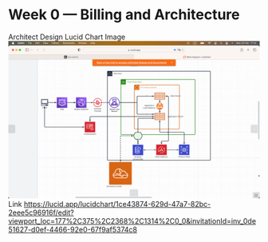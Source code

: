 # Week 0 — Billing and Architecture
Architect Design Lucid Chart
Image ![Architect Design](https://github.com/TrongDucLuu/aws-bootcamp-cruddur-2023/blob/main/_docs/assets/architect-design-lucid-chart.png)
Link https://lucid.app/lucidchart/1ce43874-629d-47a7-82bc-2eee5c96916f/edit?viewport_loc=177%2C375%2C2368%2C1314%2C0_0&invitationId=inv_0de51627-d0ef-4466-92e0-67f9af5374c8
